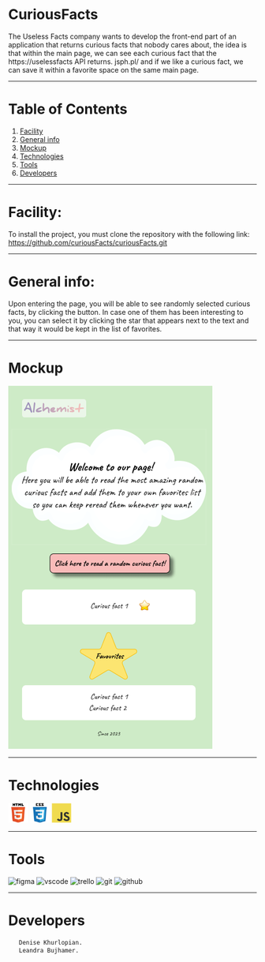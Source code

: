 # CuriousFacts

The Useless Facts company wants to develop the front-end part of an application that returns curious facts that nobody cares about, the idea is that within the main page, we can see each curious fact that the https://uselessfacts API returns. jsph.pl/ and if we like a curious fact, we can save it within a favorite space on the same main page.

---
# Table of Contents

1. [Facility](#facility)
2. [General info](#general-info)
3. [Mockup](#mockup)
4. [Technologies](#technologies)
5. [Tools](#tools)
6. [Developers](#developers)


---

# Facility:
To install the project, you must clone the repository with the following link: https://github.com/curiousFacts/curiousFacts.git

---
# General info:
Upon entering the page, you will be able to see randomly selected curious facts, by clicking the button.
In case one of them has been interesting to you, you can select it by clicking the star that appears next to the text and that way it would be kept in the list of favorites.

---

# Mockup
![Mobile page](templates/mobile.png)

---

# Technologies
<div> <img src="https://raw.githubusercontent.com/devicons/devicon/master/icons/html5/html5-original-wordmark.svg" alt="html5" width="40" height="40"/>
<img src="https://raw.githubusercontent.com/devicons/devicon/master/icons/css3/css3-original-wordmark.svg" alt="css3" width="40" height="40"/>
<img src="https://raw.githubusercontent.com/devicons/devicon/master/icons/javascript/javascript-original.svg" alt="javascript" width="40" height="40"/> </div>

---

# Tools
<div>
<img src="https://www.vectorlogo.zone/logos/figma/figma-icon.svg" alt="figma" width="40" height="40"/>
<img src="https://w7.pngwing.com/pngs/512/824/png-transparent-visual-studio-code-hd-logo-thumbnail.png" alt="vscode" width="40" heigth="40"/>
<img src="https://w7.pngwing.com/pngs/115/721/png-transparent-trello-social-icons-icon.png" alt="trello" width="40" heigth="40"/>
<img src="https://www.vectorlogo.zone/logos/git-scm/git-scm-icon.svg" alt="git" width="40" height="40"/>
<img src="https://cdn-icons-png.flaticon.com/512/25/25231.png" alt="github" width="40" heigth="40"/> </div>

---

# Developers

       Denise Khurlopian.
       Leandra Bujhamer.
